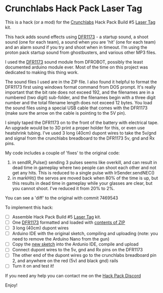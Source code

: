 # Crunchlabs Hack Pack Laser Tag

This is a hack (or a mod) for the [Crunchlabs](https://www.crunchlabs.com/) Hack Pack Build #5 [Laser Tag](https://www.crunchlabs.com/products/laser-tag) kit.

This hack adds sound effects using [DFR1173](https://www.dfrobot.com/product-2862.html) - a startup sound, a shoot sound (one for each team), a sound when you are 'hit' (one for each team) and an alarm sound if you try and shoot when in timeout.  I’m using the proton pack startup sound from ghostbusters, and various other MP3 files.

I used the [DFR1173](https://www.dfrobot.com/product-2862.html) sound module from DFROBOT, possibly the least documented arduino module ever.  Most of the time on this project was dedicated to making this thing work.

The sound files I used are in the ZIP file.  I also found it helpful to format the DFR1173 first using windows format command from DOS prompt.  It's really important that the bit rate does not exceed 192, and the filenames are in a numbered (two digit) sub-folder, and the filenames begin with a three digit number and the total filename length does not exceed 12 bytes.  You load the sound files using a special USB cable that comes with the DFR1173 (make sure the arrow on the cable is pointing to the 5V pin).

I simply taped the DFR1173 on to the front of the battery with electrical tape.  An upgrade would be to 3D print a proper holder for this, or even use heatshrink tubing.  I've used 3 long (40cm) dupont wires to take the 5v/gnd and signal from the crunchlabs breadboard to the DFR1173 5v, gnd and Rx pins.

My code includes a couple of 'fixes' to the original code:
1. in sendIR_Pulse() sending 3 pulses seems like overkill, and can result in dead time in gameplay where two people can shoot each other and not get any hits.  This is reduced to a single pulse with IrSender.sendNEC()
2. in markHit() the servos are moved back when 80% of the time is up, but this results in dead time in gameplay while your glasses are clear, but you cannot shoot.  I've reduced it from 20% to 2%.

You can see a 'diff' to the original with commit 7469543

To implement this hack:
- [ ] Assemble Hack Pack Build #5 [Laser Tag](https://www.crunchlabs.com/products/laser-tag) kit.
- [ ] One [DFR1173](https://www.dfrobot.com/product-2862.html) formatted and loaded with [contents of ZIP](../../raw/refs/heads/main/DFR1173-with-die-sounds.zip)
- [ ] 3 long (40cm) dupont wires
- [ ] Arduino IDE with the original sketch, compiling and uploading (note: you need to remove the Arduino Nano from the gun)
- [ ] Copy the [new sketch](../main/sketch_mar28a.ino) into the Ardunio IDE, compile and upload
- [ ] Connect dupont wires to the 5v, gnd and Rx pins on the DFR1173
- [ ] The other end of the dupont wires go to the crunchlabs breadboard pin 2, and anywhere on the red (5v) and black gnd) rails
- [ ] Turn it on and test it!

If you need any help you can contact me on the [Hack Pack Discord](https://discord.gg/hackpack)

Enjoy!

